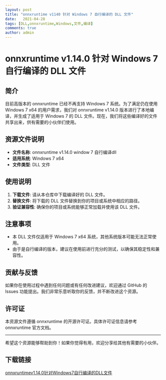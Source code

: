 ```yaml
---
layout: post
title: "onnxruntime v1140 针对 Windows 7 自行编译的 DLL 文件"
date:   2021-04-28
tags: [DLL,onnxruntime,Windows,文件,编译]
comments: true
author: admin
---
```

# onnxruntime v1.14.0 针对 Windows 7 自行编译的 DLL 文件

## 简介

目前高版本的 onnxruntime 已经不再支持 Windows 7 系统。为了满足仍在使用 Windows 7 x64 的用户需求，我们对 onnxruntime v1.14.0 版本进行了本地编译，并生成了适用于 Windows 7 的 DLL 文件。现在，我们将这些编译好的文件共享出来，供有需要的小伙伴们使用。

## 资源文件说明

- **文件名称**: onnxruntime v1.14.0 window 7 自行编译dll
- **适用系统**: Windows 7 x64
- **文件类型**: DLL 文件

## 使用说明

1. **下载文件**: 请从本仓库中下载编译好的 DLL 文件。
2. **替换文件**: 将下载的 DLL 文件替换到你的项目或系统中相应的路径。
3. **验证兼容性**: 确保你的项目或系统能够正常加载并使用该 DLL 文件。

## 注意事项

- 本 DLL 文件仅适用于 Windows 7 x64 系统，其他系统版本可能无法正常使用。
- 由于是自行编译的版本，建议在使用前进行充分的测试，以确保其稳定性和兼容性。

## 贡献与反馈

如果你在使用过程中遇到任何问题或有任何改进建议，欢迎通过 GitHub 的 Issues 功能提出。我们非常乐意听取你的反馈，并不断改进这个资源。

## 许可证

本资源文件遵循 onnxruntime 的开源许可证。具体许可证信息请参考 onnxruntime 官方文档。

---

希望这个资源能够帮助到你！如果你觉得有用，欢迎分享给其他有需要的小伙伴。

## 下载链接

[onnxruntimev1.14.0针对Windows7自行编译的DLL文件](https://pan.quark.cn/s/6955091cacb2)